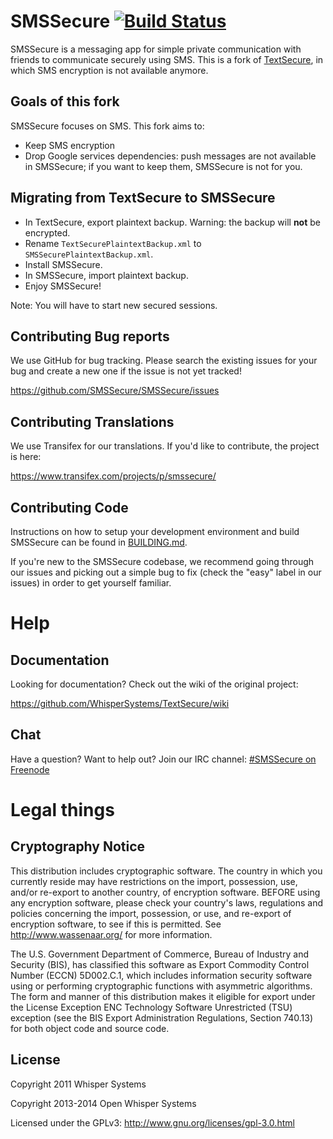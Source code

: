 # SMSSecure [![Build Status](https://travis-ci.org/SMSSecure/SMSSecure.svg?branch=master)](https://travis-ci.org/SMSSecure/SMSSecure)

SMSSecure is a messaging app for simple private communication with friends to communicate securely using SMS. This is a fork of [TextSecure](https://github.com/WhisperSystems/TextSecure), in which SMS encryption is not available anymore.

## Goals of this fork

SMSSecure focuses on SMS. This fork aims to:

* Keep SMS encryption
* Drop Google services dependencies: push messages are not available in SMSSecure; if you want to keep them, SMSSecure is not for you.

## Migrating from TextSecure to SMSSecure

* In TextSecure, export plaintext backup. Warning: the backup will **not** be encrypted.
* Rename `TextSecurePlaintextBackup.xml` to `SMSSecurePlaintextBackup.xml`.
* Install SMSSecure.
* In SMSSecure, import plaintext backup.
* Enjoy SMSSecure!

Note: You will have to start new secured sessions.

## Contributing Bug reports
We use GitHub for bug tracking. Please search the existing issues for your bug and create a new one if the issue is not yet tracked!

https://github.com/SMSSecure/SMSSecure/issues

## Contributing Translations
We use Transifex for our translations. If you'd like to contribute, the project is here:

https://www.transifex.com/projects/p/smssecure/

## Contributing Code
Instructions on how to setup your development environment and build SMSSecure can be found in  [BUILDING.md](https://github.com/SMSSecure/SMSSecure/blob/master/BUILDING.md).

If you're new to the SMSSecure codebase, we recommend going through our issues and picking out a simple bug to fix (check the "easy" label in our issues) in order to get yourself familiar.

Help
====
## Documentation
Looking for documentation? Check out the wiki of the original project:

https://github.com/WhisperSystems/TextSecure/wiki

## Chat
Have a question? Want to help out? Join our IRC channel: [#SMSSecure on Freenode](http://webchat.freenode.net/?channels=SMSSecure)

# Legal things
## Cryptography Notice

This distribution includes cryptographic software. The country in which you currently reside may have restrictions on the import, possession, use, and/or re-export to another country, of encryption software.
BEFORE using any encryption software, please check your country's laws, regulations and policies concerning the import, possession, or use, and re-export of encryption software, to see if this is permitted.
See <http://www.wassenaar.org/> for more information.

The U.S. Government Department of Commerce, Bureau of Industry and Security (BIS), has classified this software as Export Commodity Control Number (ECCN) 5D002.C.1, which includes information security software using or performing cryptographic functions with asymmetric algorithms.
The form and manner of this distribution makes it eligible for export under the License Exception ENC Technology Software Unrestricted (TSU) exception (see the BIS Export Administration Regulations, Section 740.13) for both object code and source code.

## License

Copyright 2011 Whisper Systems

Copyright 2013-2014 Open Whisper Systems

Licensed under the GPLv3: http://www.gnu.org/licenses/gpl-3.0.html
